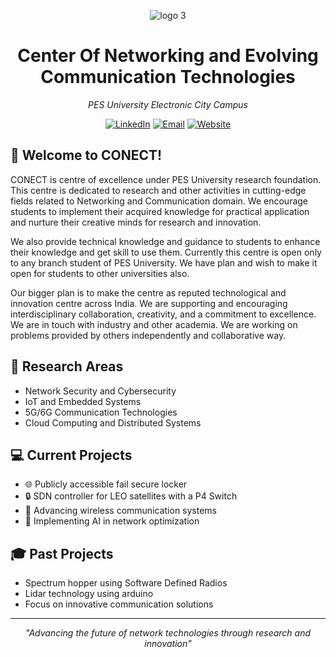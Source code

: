 <div align="center">

![logo 3](https://github.com/user-attachments/assets/df7957b9-ce4e-44a3-815d-81ba7476f67a)


# Center Of Networking and Evolving Communication Technologies
*PES University Electronic City Campus*

[![LinkedIn](https://img.shields.io/badge/LinkedIn-Connect-blue?style=for-the-badge&logo=linkedin)](https://www.linkedin.com/in/conect-pes-54a525334/)
[![Email](https://img.shields.io/badge/Email-Contact-red?style=for-the-badge&logo=gmail)](mailto:your.conect@pesu.pes.edu)
[![Website](https://img.shields.io/badge/Website-Visit-green?style=for-the-badge&logo=safari)](https://pesitsouth.pes.edu)

</div>

## 👋 Welcome to CONECT!

CONECT is centre of excellence under PES University research foundation. This centre is dedicated to research and other activities in cutting-edge fields related to Networking and Communication domain. We encourage students to implement their acquired knowledge for practical application and nurture their creative minds for research and innovation.

We also provide technical knowledge and guidance to students to enhance their knowledge and get skill to use them. Currently this centre is open only to any branch student of PES University. We have plan and wish to make it open for students to other universities also.

Our bigger plan is to make the centre as reputed technological and innovation centre across India. We are supporting and encouraging interdisciplinary collaboration, creativity, and a commitment to excellence. We are in touch with industry and other academia. We are working on problems provided by others independently and collaborative way.

## 🔬 Research Areas

- Network Security and Cybersecurity
- IoT and Embedded Systems
- 5G/6G Communication Technologies
- Cloud Computing and Distributed Systems

## 💻 Current Projects

- 🌐 Publicly accessible fail secure locker
- 🔒 SDN controller for LEO satellites with a P4 Switch
- 📡 Advancing wireless communication systems
- 🤖 Implementing AI in network optimization

## 🎓 Past Projects

- Spectrum hopper using Software Defined Radios
- Lidar technology using arduino
- Focus on innovative communication solutions



---

<div align="center">

*"Advancing the future of network technologies through research and innovation"*

</div>
